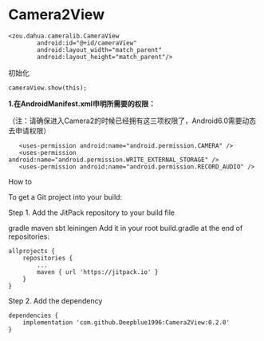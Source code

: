 # Camera2View


```
<zou.dahua.cameralib.CameraView
        android:id="@+id/cameraView"
        android:layout_width="match_parent"
        android:layout_height="match_parent"/>
```
初始化
```
cameraView.show(this);
```
**1.在AndroidManifest.xml申明所需要的权限：**

（注：请确保进入Camera2的时候已经拥有这三项权限了，Android6.0需要动态去申请权限）
```
   <uses-permission android:name="android.permission.CAMERA" />
   <uses-permission android:name="android.permission.WRITE_EXTERNAL_STORAGE" />
   <uses-permission android:name="android.permission.RECORD_AUDIO" />
```

How to

To get a Git project into your build:

Step 1. Add the JitPack repository to your build file

gradle
maven
sbt
leiningen
Add it in your root build.gradle at the end of repositories:
```
allprojects {
	repositories {
		...
		maven { url 'https://jitpack.io' }
	}
}
```
Step 2. Add the dependency
```
dependencies {
	implementation 'com.github.Deepblue1996:Camera2View:0.2.0'
}
```
